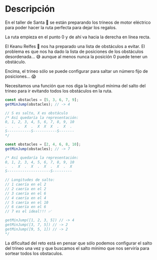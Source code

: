 # Descripción

En el taller de Santa 🎅 se están preparando los trineos de motor eléctrico para poder hacer la ruta perfecta para dejar los regalos.

La ruta empieza en el punto 0 y de ahí va hacia la derecha en línea recta.

El Keanu Relfes 🧝 nos ha preparado una lista de obstáculos a evitar. El problema es que nos ha dado la lista de posiciones de los obstáculos desordenada... 😅 aunque al menos nunca la posición 0 puede tener un obstáculo.

Encima, el trineo sólo se puede configurar para saltar un número fijo de posiciones... 😱

Necesitamos una función que nos diga la longitud mínima del salto del trineo para ir evitando todos los obstáculos en la ruta.

```js
const obstacles = [5, 3, 6, 7, 9];
getMinJump(obstacles); // -> 4

// S es salto, X es obstáculo
/* Así quedaría la representación:
0, 1, 2, 3, 4, 5, 6, 7, 8, 9, 10
.  .  .  X  .  X  X  X  .  X  . 
S-----------S-----------S-------
*/

const obstacles = [2, 4, 6, 8, 10];
getMinJump(obstacles); // -> 7

/* Así quedaría la representación:
0, 1, 2, 3, 4, 5, 6, 7, 8, 9, 10
.  .  X  .  X  .  X  .  X  .  X 
S--------------------S---------

// Longitudes de salto:
// 1 caería en el 2
// 2 caería en el 2
// 3 caería en el 6
// 4 caería en el 4
// 5 caería en el 10
// 6 caería en el 6
// 7 es el ideal!!! ✅

getMinJump([1, 2, 3, 5]) // -> 4
getMinJump([3, 7, 5]) // -> 2
getMinJump([9, 5, 1]) // -> 2
*/
```

La dificultad del reto está en pensar que sólo podemos configurar el salto del trineo una vez y que buscamos el salto mínimo que nos serviría para sortear todos los obstaculos.
